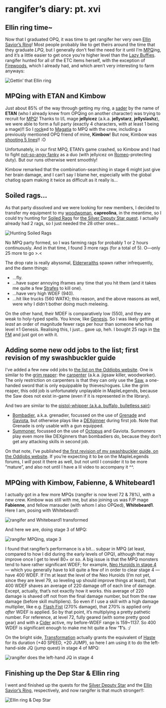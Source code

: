 # rangifer’s diary: pt. xvi

## Ellin ring time~

Now that I graduated OPQ, it was time to get rangifer her very own [Ellin Savior’s Ring](https://maplelegends.com/lib/equip?id=01119001)! Most people probably like to get theirs around the time that they graduate _LPQ_, but I generally don’t feel the need for it until I’m [MPQ](https://maplelegends.com/lib/map?id=261000011)ing, and it’s a little easier to get once you’re higher level than the [Lazy Buffies](https://maplelegends.com/lib/monster?id=6230300). rangifer hunted for all of the ETC items herself, with the exception of [Firewoods](https://maplelegends.com/lib/etc?id=4000018), which I already had, and which aren’t very interesting to farm anyways:

![Gettin’ that Ellin ring](gettin-that-ellin-ring.png "Gettin’ that Ellin ring")

## MPQing with ETAN and Kimbow

Just about 85% of the way through getting my ring, a [sader](https://maplelegends.com/lib/skill?id=1111002) by the name of **ETAN** (who I already knew from OPQing on another character) was trying to recruit for [MPQ](https://maplelegends.com/lib/map?id=261000021)! Thanks to I/L mage **jellyicez** (a.k.a. **jellystarz**, **jellyslashz**), we were able to form a full party (exactly 4 characters, with at least 1 being a mage)!! So I [rock](https://maplelegends.com/lib/cash?id=5041000)ed to [Magatia](https://maplelegends.com/lib/map?id=261000000) to MPQ with the crew, including a previously mentioned OPQ friend of mine, **Kimbow**! But now, Kimbow was [shooting 5 lines](https://maplelegends.com/lib/skill?id=3211006)!! :O

Unfortunately, in our first MPQ, ETAN’s game crashed, so Kimbow and I had to fight [not-so-angy fanky](https://maplelegends.com/lib/monster?id=9300139) as a duo (with jellyicez on [Romeo](https://maplelegends.com/lib/npc?id=2112009)-protecting duty). But our runs otherwise went smoothly!

Kimbow remarked that the combination-searching in stage 6 might just give her brain damage, and I can’t say I blame her, especially with the global chatlog spam making it twice as difficult as it really is…

## Soiled rags…

As that party dissolved and we were looking for new members, I decided to transfer my equipment to my [woodwoman](https://oddjobs.codeberg.page/odd-jobs.html#woodsman), **capreolina**, in the meantime, so I could try hunting for [Soiled Rags](https://maplelegends.com/lib/etc?id=4032011) for [the Silver Deputy Star quest](https://bbb.hidden-street.net/quest/masteria/bounty-hunter). I actually already had 2 rags, so I just needed the 28 other ones…

![Hunting Soiled Rags](hunting-soiled-rags.png "Hunting Soiled Rags")

No MPQ party formed, so I was farming rags for probably 1 or 2 hours continuously. And in that time, I found 3 more rags (for a total of 5). O—only 25 more to go >.<

The drop rate is really abyssmal, [Elderwraiths](https://maplelegends.com/lib/monster?id=9400580) spawn rather infrequently, and the damn things:

- …fly.
- …have super annoying iframes any time that you hit them (and it takes me quite a few [Strafes](https://maplelegends.com/lib/skill?id=3111006) to kill one).
- …have very high WDEF (940).
- …hit like trucks (560 WATK); this reason, and the above reasons as well, were why I didn’t bother doing much meleeing.

On the other hand, their MDEF is comparatively low (550), and they are weak to holy-typed spells. You know, like [Genesis](https://maplelegends.com/lib/skill?id=2321008). So I was likely getting at _least_ an order of magnitude fewer rags per hour than someone who has level ≥1 Genesis. Realising this, I just… gave up, heh. I bought 25 rags in [the FM](https://maplelegends.com/lib/map?id=910000000) and just got on with it.

## Adding some new odd jobs to the list; first revision of my swashbuckler guide

I’ve added a few new odd jobs to [the list on the Oddjobs website](https://oddjobs.codeberg.page/odd-jobs.html). One is similar to the [grim reaper](https://oddjobs.codeberg.page/odd-jobs.html#grim-reaper): the [carpenter](https://oddjobs.codeberg.page/odd-jobs.html#carpenter) (a.k.a. jigsaw killer, woodworker). The only restriction on carpenters is that they can only use the [Saw](https://maplelegends.com/lib/equip?id=01302001), a one-handed sword that is only equippable by thieves/rogues. Like the grim reaper, this odd job is unfortunately unplayable in MapleLegends, because the Saw does not exist in-game (even if it is represented in the library).

And two are similar to the [pistol-whipper (a.k.a. buffalo, bulletless sair)](https://oddjobs.codeberg.page/odd-jobs.html#pistol-whipper):

- [Bombadier](https://oddjobs.codeberg.page/odd-jobs.html#bombadier), a.k.a. grenadier, focussed on the use of [Grenade](https://maplelegends.com/lib/skill?id=5201002) and [Gaviota](https://maplelegends.com/lib/skill?id=5211002), but otherwise plays like a [DEXginner](https://oddjobs.codeberg.page/odd-jobs.html#dex-beginner) during first job. Note that Grenade is only usable with a gun equipped.
- [Summoner](https://oddjobs.codeberg.page/odd-jobs.html#summoner), focussed on the use of [Octopus](https://maplelegends.com/lib/skill?id=5211001) and Gaviota. Summoners play even more like DEXginners than bombadiers do, because they don’t get any attacking skills in second job.

On that note, I’ve published [the first revision of my swashbuckler guide, on the Oddjobs website](https://oddjobs.codeberg.page/guides/swashbuckler/). If you’re expecting it to be on the MapleLegends forums, I _will_ post it there as well, but not until I consider it to be more “mature”, and also not until I have a lil video to accompany it ^^.

## MPQing with Kimbow, Fabienne, & Whitebeard1

I actually got in a few more MPQs (rangifer is now level 72 & 78%), with a new crew. Kimbow was still with me, but also joining us was F/P mage **Fabienne**, and fellow marauder (with whom I also OPQed), **Whitebeard1**. Here I am, posing with Whitebeard1:

![rangifer and Whitebeard1 transformed](rangifer-and-whitebeard1-transformed.png "rangifer and Whitebeard1 transformed")

And here we are, doing stage 3 of MPQ:

![rangifer MPQing, stage 3](rangifer-mpq-stage-3.png "rangifer MPQing, stage 3")

I found that rangifer’s performance is a bit… subpar in MPQ (at least, compared to how I did during the early levels of OPQ), although that may improve once I get to level 80+ or so. A big issue is that the MPQ monsters tend to have rather significant WDEF; for example, [Neo Huroids in stage 4](https://maplelegends.com/lib/monster?id=9300148) — which you generally have to kill quite a few of in order to clear stage 4 — have 400 WDEF. If I’m at least the level of the Neo Huroids (I’m not yet, since they are level 79, so leveling up should improve things at least), that 400 WDEF shaves an average of 220 damage off of each line of damage. Except, actually, that’s not exactly how it works. this average of 220 damage is shaved off not from the final damage number, but from the raw damage (before skill multipliers). So even if I use a skill with a high damage multiplier, like e.g. [Flash Fist](https://maplelegends.com/lib/skill?id=5001001) (270% damage), that 270% is applied only _after_ WDEF is applied. So by that point, it’s multiplying a pretty pathetic number. For reference, at level 72, fully geared (with some pretty good gear) and with a [Cider](https://maplelegends.com/lib/use?id=2022002) active, my before-WDEF range is 159~1137. So 400 WDEF is significant enough to make me hit quite a few “**1**”s. :/

On the bright side, [Transformation](https://maplelegends.com/lib/skill?id=5111005) actually grants the equivalent of [Haste](https://maplelegends.com/lib/skill?id=4201003) for its duration (+40 SPEED, +20 JUMP), so here I am using it to do the left-hand-side JQ (jump quest) in stage 4 of MPQ:

![rangifer does the left-hand JQ in stage 4](rangifer-does-left-jq.png "rangifer does the left-hand JQ in stage 4")

## Finishing up the Dep Star & Ellin ring

I went and finished up the quests for the [Silver Deputy Star](https://maplelegends.com/lib/equip?id=01122014) and the [Ellin Savior’s Ring](https://maplelegends.com/lib/equip?id=01119001), respectively, and now rangifer is that much stronger!!:

![Ellin ring & Dep Star](ellin-ring-and-dep-star.png "Ellin ring & Dep Star")
